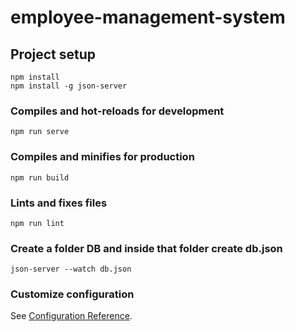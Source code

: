 # employee-management-system

## Project setup
```
npm install
npm install -g json-server

```

### Compiles and hot-reloads for development
```
npm run serve
```

### Compiles and minifies for production
```
npm run build
```

### Lints and fixes files
```
npm run lint
```
### Create a folder DB and inside that folder create db.json
```
json-server --watch db.json
```
### Customize configuration
See [Configuration Reference](https://cli.vuejs.org/config/).
